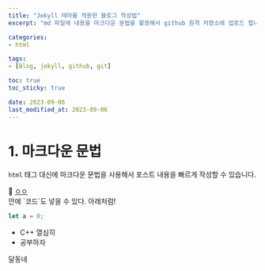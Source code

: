 ```yaml
---
title: "Jekyll 테마를 적용한 블로그 작성법"
excerpt: "md 파일에 내용을 마크다운 문법을 활용해서 github 원격 저장소에 업로드 합니다. 에디터는 Visual Studio Code를 사용했습니다.!"

categories: 
- html

tags:
- [Blog, jekyll, github, git]

toc: true
toc_sticky: true

date: 2023-09-06
last_modified_at: 2023-09-06
---
```


# 1. 마크다운 문법
`html` 태그 대신에 마크다운 문법을 사용해서 포스트 내용을 빠르게 작성할 수 있습니다.

<div class="notice--danger">
🌝 <u>ㅇㅇ</u>
</div>

<div class="notice--primary" markdown="1">
안에 `코드`도 넣을 수 있다. 아래처럼!

```javascript
let a = 0;
``` 

- C++ 열심히
- 공부하자
</div>

달동네